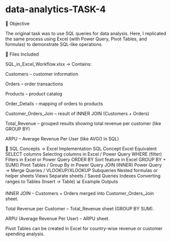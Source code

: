# data-analytics-TASK-4
📌 Objective

The original task was to use SQL queries for data analysis.
Here, I replicated the same process using Excel (with Power Query, Pivot Tables, and formulas) to demonstrate SQL-like operations.

📂 Files Included

SQL_in_Excel_Workflow.xlsx → Contains:

Customers – customer information

Orders – order transactions

Products – product catalog

Order_Details – mapping of orders to products

Customer_Orders_Join – result of INNER JOIN (Customers + Orders)

Total_Revenue – grouped results showing total revenue per customer (like GROUP BY)

ARPU – Average Revenue Per User (like AVG() in SQL)

🔄 SQL Concepts → Excel Implementation
SQL Concept	Excel Equivalent
SELECT columns	Selecting columns in Excel / Power Query
WHERE (filter)	Filters in Excel or Power Query
ORDER BY	Sort feature in Excel
GROUP BY + SUM()	Pivot Tables / Group By in Power Query
JOIN (INNER)	Power Query → Merge Queries / VLOOKUP/XLOOKUP
Subqueries	Nested formulas or helper sheets
Views	Separate sheets / Saved Queries
Indexes	Converting ranges to Tables (Insert → Table)
📊 Example Outputs

INNER JOIN – Customers + Orders merged into Customer_Orders_Join sheet.

Total Revenue per Customer – Total_Revenue sheet (GROUP BY SUM).

ARPU (Average Revenue Per User) – ARPU sheet.

Pivot Tables can be created in Excel for country-wise revenue or customer spending analysis.
